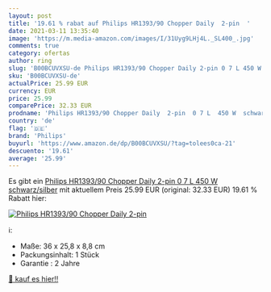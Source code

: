 ```yaml
---
layout: post
title: '19.61 % rabat auf Philips HR1393/90 Chopper Daily  2-pin  '
date: 2021-03-11 13:35:40
image: 'https://m.media-amazon.com/images/I/31Uyg9LHj4L._SL400_.jpg'
comments: true
category: ofertas
author: ring
slug: 'B00BCUVXSU-de Philips HR1393/90 Chopper Daily 2-pin 0 7 L 450 W...'
sku: 'B00BCUVXSU-de'
actualPrice: 25.99 EUR
currency: EUR
price: 25.99
comparePrice: 32.33 EUR
prodname: 'Philips HR1393/90 Chopper Daily  2-pin  0 7 L  450 W  schwarz/silber'
country: 'de'
flag: '🇩🇪'
brand: 'Philips'
buyurl: 'https://www.amazon.de/dp/B00BCUVXSU/?tag=tolees0ca-21'
descuento: '19.61'
average: '25.99'
---
```


Es gibt ein [Philips HR1393/90 Chopper Daily  2-pin  0 7 L  450 W  schwarz/silber](https://www.amazon.de/dp/B00BCUVXSU/?tag=tolees0ca-21) mit aktuellem Preis 25.99 EUR (original: 32.33 EUR) 19.61 % Rabatt hier:

[![Philips HR1393/90 Chopper Daily  2-pin  ](https://m.media-amazon.com/images/I/31Uyg9LHj4L._SL400_.jpg)](https://www.amazon.de/dp/B00BCUVXSU/?tag=tolees0ca-21)

ℹ️:

- Maße: 36 x 25,8 x 8,8 cm
- Packungsinhalt: 1 Stück
- Garantie : 2 Jahre

[🛒 kauf es hier!!](https://www.amazon.de/dp/B00BCUVXSU/?tag=tolees0ca-21)

